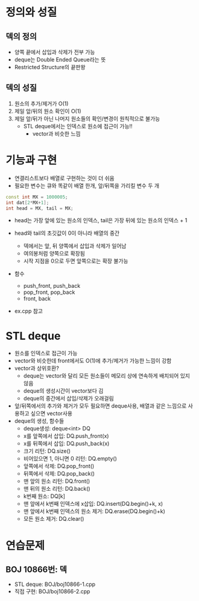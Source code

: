 # 정의와 성질

## 덱의 정의

- 양쪽 끝에서 삽입과 삭제가 전부 가능
- deque는 Double Ended Queue라는 뜻
- Restricted Structure의 끝판왕

## 덱의 성질

1. 원소의 추가/제거가 O(1)
2. 제일 앞/뒤의 원소 확인이 O(1)
3. 제일 앞/뒤가 아닌 나머지 원소들의 확인/변경이 원칙적으로 불가능
   - STL deque에서는 인덱스로 원소에 접근이 가능!!
     - vector과 비슷한 느낌

# 기능과 구현

- 연결리스트보다 배열로 구현하는 것이 더 쉬움
- 필요한 변수는 큐와 똑같이 배열 한개, 앞/뒤쪽을 가리킬 변수 두 개

```cpp
const int MX = 1000005;
int dat[2*MX+1];
int head = MX, tail = MX;
```

- head는 가장 앞에 있는 원소의 인덱스, tail은 가장 뒤에 있는 원소의 인덱스 + 1
- head와 tail의 초깃값이 0이 아니라 배열의 중간

  - 덱에서는 앞, 뒤 양쪽에서 삽입과 삭제가 일어남
  - 여의봉처럼 양쪽으로 확장됨
  - 시작 지점을 0으로 두면 앞쪽으로는 확장 불가능

- 함수

  - push_front, push_back
  - pop_front, pop_back
  - front, back

- ex.cpp 참고

# STL deque

- 원소를 인덱스로 접근이 가능
- vector와 비슷한데 front에서도 O(1)에 추가/제거가 가능한 느낌이 강함
- vector과 상위호환?
  - deque는 vector와 달리 모든 원소들이 메모리 상에 연속하게 배치되어 있지 않음
  - deque의 생성시간이 vector보다 김
  - deque의 중간에서 삽입/삭제가 오래걸림
- 앞/뒤쪽에서의 추가와 제거가 모두 필요하면 deque사용, 배열과 같은 느낌으로 사용하고 싶으면 vector사용
- deque의 생성, 함수들
  - deque생성: deque\<int> DQ
  - x를 앞쪽에서 삽입: DQ.push_front(x)
  - x를 뒤쪽에서 삽입: DQ.push_back(x)
  - 크기 리턴: DQ.size()
  - 비어있으면 1, 아니면 0 리턴: DQ.empty()
  - 앞쪽에서 삭제: DQ.pop_front()
  - 뒤쪽에서 삭제: DQ.pop_back()
  - 맨 앞의 원소 리턴: DQ.front()
  - 맨 뒤의 원소 리턴: DQ.back()
  - k번째 원소: DQ[k]
  - 맨 앞에서 k번째 인덱스에 x삽입: DQ.insert(DQ.begin()+k, x)
  - 맨 앞에서 k번째 인덱스의 원소 제거: DQ.erase(DQ.begin()+k)
  - 모든 원소 제거: DQ.clear()

# 연습문제

## BOJ 10866번: 덱

- STL deque: BOJ/boj10866-1.cpp
- 직접 구현: BOJ/boj10866-2.cpp
